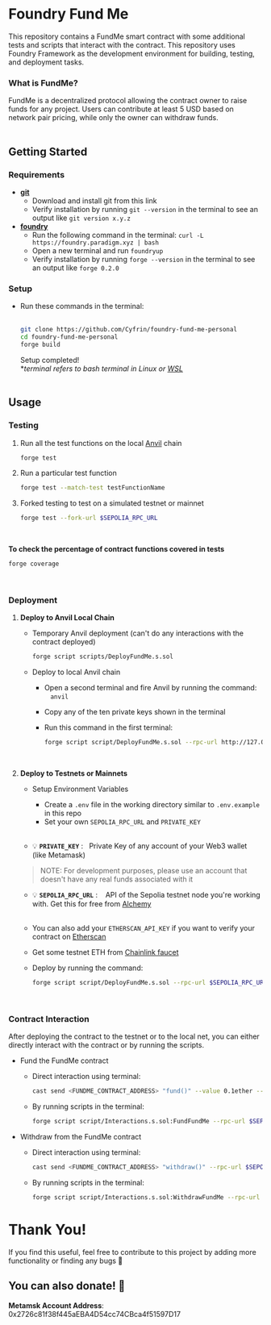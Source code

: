 # Foundry Fund Me
This repository contains a FundMe smart contract with some additional tests and scripts that interact with the contract. This repository uses Foundry Framework as the development environment for building, testing, and deployment tasks.
### What is FundMe?
FundMe is a decentralized protocol allowing the contract owner to raise funds for any project. Users can contribute at least 5 USD based on network pair pricing, while only the owner can withdraw funds.
<br><br>

## Getting Started
### Requirements
  - **[git](https://git-scm.com/downloads)**
      - Download and install git from this link
      - Verify installation by running `git --version` in the terminal to see an output like `git version x.y.z`
  - **[foundry](https://book.getfoundry.sh/)**
      - Run the following command in the terminal:
          `curl -L https://foundry.paradigm.xyz | bash`
      - Open a new terminal and run `foundryup`
      - Verify installation by running `forge --version` in the terminal to see an output like `forge 0.2.0`
### Setup
  - Run these commands in the terminal: <br><br>
      ```bash
      git clone https://github.com/Cyfrin/foundry-fund-me-personal
      cd foundry-fund-me-personal
      forge build
      ```
      Setup completed!<br>
      **terminal refers to bash terminal in Linux or [WSL](https://learn.microsoft.com/en-us/windows/wsl/install)*
<br><br>
## Usage
### Testing
  1. Run all the test functions on the local [Anvil](https://book.getfoundry.sh/anvil/) chain
          
     ```bash
     forge test
     ```
  2. Run a particular test function<br>
     ```bash
     forge test --match-test testFunctionName
     ```
  3. Forked testing to test on a simulated testnet or mainnet<br>
     ```bash
     forge test --fork-url $SEPOLIA_RPC_URL
     ```
<br>

**To check the percentage of contract functions covered in tests**
```bash
forge coverage
```
<br> 

### Deployment
  1. **Deploy to Anvil Local Chain**
      - Temporary Anvil deployment (can't do any interactions with the contract deployed)
  
          ```bash
          forge script scripts/DeployFundMe.s.sol
          ```
      - Deploy to local Anvil chain
          - Open a second terminal and fire Anvil by running the command: &nbsp;&nbsp; `anvil`
          - Copy any of the ten private keys shown in the terminal
          - Run this command in the first terminal:
  
            ```bash
            forge script script/DeployFundMe.s.sol --rpc-url http://127.0.0.1:8545 --private-key <COPIED_PRIVATE_KEY> --broadcast
            ```
            <br>
  2. **Deploy to Testnets or Mainnets**
     
      - Setup Environment Variables
         
          - Create a `.env` file in the working directory similar to `.env.example` in this repo
          - Set your own `SEPOLIA_RPC_URL` and `PRIVATE_KEY`<br><br>
      - &#x1F4A1; **`PRIVATE_KEY`** : &nbsp;&nbsp;Private Key of any account of your Web3 wallet (like Metamask)
      > NOTE: For development purposes, please use an account that doesn't have any real funds associated with it
      
      - &#x1F4A1; **`SEPOLIA_RPC_URL`** : &nbsp;&nbsp; API of the Sepolia testnet node you're working with. Get this for free from [Alchemy](https://alchemy.com/?a=673c802981)<br><br>
      - You can also add your `ETHERSCAN_API_KEY` if you want to verify your contract on [Etherscan](https://etherscan.io/)
      - Get some testnet ETH from [Chainlink faucet](https://faucets.chain.link/)
      - Deploy by running the command:
    
        ```bash
        forge script script/DeployFundMe.s.sol --rpc-url $SEPOLIA_RPC_URL --private-key $PRIVATE_KEY --broadcast --verify --etherscan-api-key $ETHERSCAN_API_KEY
        ```
  <br>

### Contract Interaction
  After deploying the contract to the testnet or to the local net, you can either directly interact with the contract or by running the scripts. 
  - Fund the FundMe contract
    - Direct interaction using terminal:
      
      ```bash
      cast send <FUNDME_CONTRACT_ADDRESS> "fund()" --value 0.1ether --rpc-url $SEPOLIA_RPC_URL --private-key <PRIVATE_KEY>
      ```
    - By running scripts in the terminal:
      ```bash
      forge script script/Interactions.s.sol:FundFundMe --rpc-url $SEPOLIA_RPC_URL --private-key $PRIVATE_KEY  --broadcast
      ```
  - Withdraw from the FundMe contract
    - Direct interaction using terminal:
      
      ```bash
      cast send <FUNDME_CONTRACT_ADDRESS> "withdraw()" --rpc-url $SEPOLIA_RPC_URL --private-key <PRIVATE_KEY>
      ```
    - By running scripts in the terminal:
      ```bash
      forge script script/Interactions.s.sol:WithdrawFundMe --rpc-url $SEPOLIA_RPC_URL  --private-key $PRIVATE_KEY  --broadcast
      ```

# Thank You!
If you find this useful, feel free to contribute to this project by adding more functionality or finding any bugs 🤝

## You can also donate! 💸
**Metamsk Account Address**: 0x2726c81f38f445aEBA4D54cc74CBca4f51597D17
